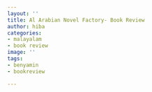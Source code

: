 ```yaml
---
layout: ''
title: Al Arabian Novel Factory- Book Review
author: hiba
categories:
- malayalam
- book review
image: ''
tags:
- benyamin
- bookreview

---
```

